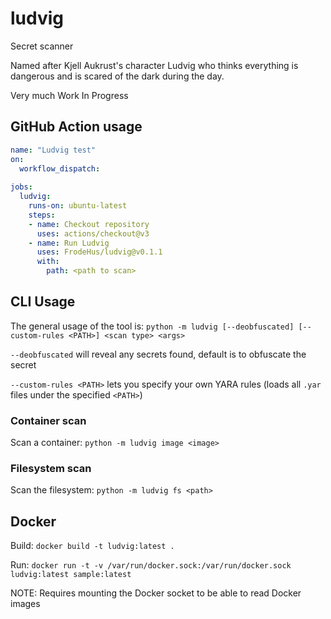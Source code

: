 # ludvig

Secret scanner

Named after Kjell Aukrust's character Ludvig who thinks everything is dangerous and is scared of the dark during the day.

Very much Work In Progress 

## GitHub Action usage

```yaml
name: "Ludvig test"
on:
  workflow_dispatch:
    
jobs:
  ludvig:
    runs-on: ubuntu-latest
    steps:
    - name: Checkout repository
      uses: actions/checkout@v3    
    - name: Run Ludvig 
      uses: FrodeHus/ludvig@v0.1.1
      with:
        path: <path to scan>
```



## CLI Usage

The general usage of the tool is: `python -m ludvig [--deobfuscated] [--custom-rules <PATH>] <scan type> <args>`

`--deobfuscated` will reveal any secrets found, default is to obfuscate the secret

`--custom-rules <PATH>` lets you specify your own YARA rules (loads all `.yar` files under the specified `<PATH>`)

### Container scan

Scan a container: `python -m ludvig image <image>`

### Filesystem scan

Scan the filesystem: `python -m ludvig fs <path>`

## Docker

Build: `docker build -t ludvig:latest .`

Run: `docker run -t -v /var/run/docker.sock:/var/run/docker.sock ludvig:latest sample:latest`

NOTE: Requires mounting the Docker socket to be able to read Docker images
